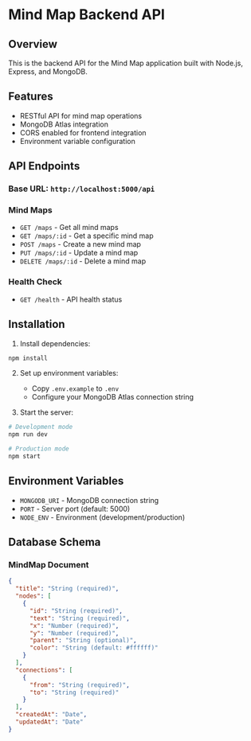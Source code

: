 # Mind Map Backend API

## Overview
This is the backend API for the Mind Map application built with Node.js, Express, and MongoDB.

## Features
- RESTful API for mind map operations
- MongoDB Atlas integration
- CORS enabled for frontend integration
- Environment variable configuration

## API Endpoints

### Base URL: `http://localhost:5000/api`

### Mind Maps
- `GET /maps` - Get all mind maps
- `GET /maps/:id` - Get a specific mind map
- `POST /maps` - Create a new mind map
- `PUT /maps/:id` - Update a mind map
- `DELETE /maps/:id` - Delete a mind map

### Health Check
- `GET /health` - API health status

## Installation

1. Install dependencies:
```bash
npm install
```

2. Set up environment variables:
   - Copy `.env.example` to `.env`
   - Configure your MongoDB Atlas connection string

3. Start the server:
```bash
# Development mode
npm run dev

# Production mode
npm start
```

## Environment Variables
- `MONGODB_URI` - MongoDB connection string
- `PORT` - Server port (default: 5000)
- `NODE_ENV` - Environment (development/production)

## Database Schema

### MindMap Document
```json
{
  "title": "String (required)",
  "nodes": [
    {
      "id": "String (required)",
      "text": "String (required)",
      "x": "Number (required)",
      "y": "Number (required)", 
      "parent": "String (optional)",
      "color": "String (default: #ffffff)"
    }
  ],
  "connections": [
    {
      "from": "String (required)",
      "to": "String (required)"
    }
  ],
  "createdAt": "Date",
  "updatedAt": "Date"
}
```